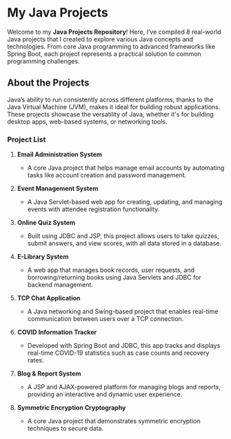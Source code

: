 # My Java Projects

Welcome to my **Java Projects Repository**! Here, I’ve compiled 8 real-world Java projects that I created to explore various Java concepts and technologies. From core Java programming to advanced frameworks like Spring Boot, each project represents a practical solution to common programming challenges.

## About the Projects

Java’s ability to run consistently across different platforms, thanks to the Java Virtual Machine (JVM), makes it ideal for building robust applications. These projects showcase the versatility of Java, whether it's for building desktop apps, web-based systems, or networking tools.

### Project List

1. **Email Administration System**  
   * A core Java project that helps manage email accounts by automating tasks like account creation and password management.

2. **Event Management System**  
   * A Java Servlet-based web app for creating, updating, and managing events with attendee registration functionality.

3. **Online Quiz System**  
   * Built using JDBC and JSP, this project allows users to take quizzes, submit answers, and view scores, with all data stored in a database.

4. **E-Library System**  
   * A web app that manages book records, user requests, and borrowing/returning books using Java Servlets and JDBC for backend management.

5. **TCP Chat Application**  
   * A Java networking and Swing-based project that enables real-time communication between users over a TCP connection.

6. **COVID Information Tracker**  
   * Developed with Spring Boot and JDBC, this app tracks and displays real-time COVID-19 statistics such as case counts and recovery rates.

7. **Blog & Report System**  
   * A JSP and AJAX-powered platform for managing blogs and reports, providing an interactive and dynamic user experience.

8. **Symmetric Encryption Cryptography**  
   * A core Java project that demonstrates symmetric encryption techniques to secure data.

